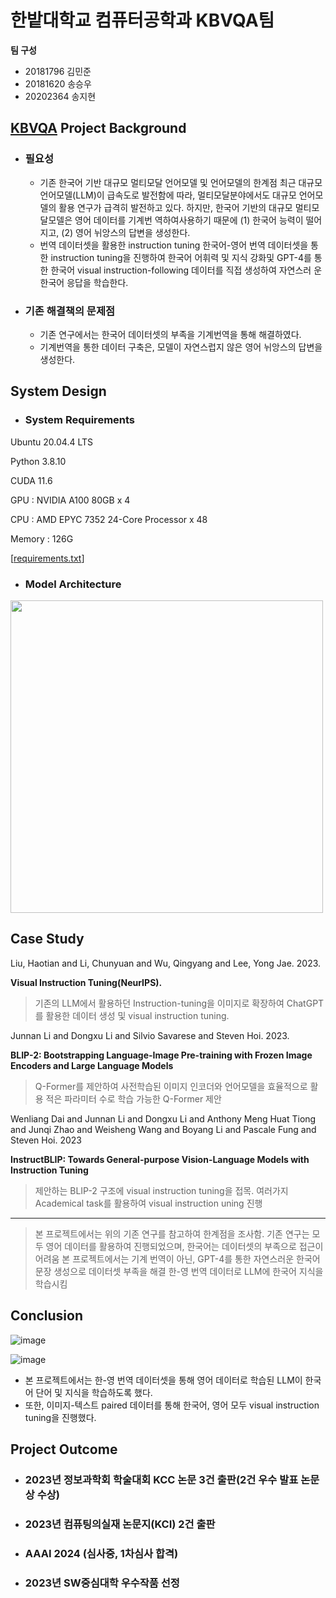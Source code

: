 # 한밭대학교 컴퓨터공학과 KBVQA팀

**팀 구성**
- 20181796 김민준 
- 20181620 송승우
- 20202364 송지현

## <u> KBVQA</u> Project Background
- ### 필요성
  - 기존 한국어 기반 대규모 멀티모달 언어모델 및 언어모델의 한계점
최근 대규모 언어모델(LLM)이 급속도로 발전함에 따라, 멀티모달분야에서도 대규모 언어모델의 활용 연구가 급격히 발전하고 있다. 하지만, 한국어 기반의 대규모 멀티모달모델은 영어 데이터를 기계번 역하여사용하기 때문에 (1) 한국어 능력이 떨어지고, (2) 영어 뉘앙스의 답변을 생성한다.
  - 번역 데이터셋을 활용한 instruction tuning
한국어-영어 번역 데이터셋을 통한 instruction tuning을 진행하여 한국어 어휘력 및 지식 강화및 GPT-4를 통한 한국어 visual instruction-following 데이터를 직접 생성하여 자연스러 운 한국어 응답을 학습한다.

- ### 기존 해결책의 문제점
  - 기존 연구에서는 한국어 데이터셋의 부족을 기계번역을 통해 해결하였다.
  - 기계번역을 통한 데이터 구축은, 모델이 자연스럽지 않은 영어 뉘앙스의 답변을 생성한다.
  
## System Design
  - ### System Requirements
Ubuntu 20.04.4 LTS

Python 3.8.10

CUDA 11.6

GPU : NVIDIA A100 80GB x 4

CPU : AMD EPYC 7352 24-Core Processor x 48

Memory : 126G

[[requirements.txt](https://github.com/HBNU-SWUNIV/come-capstone23-kbvqa/blob/main/003%20Code/requirements.txt)]

  - ### Model Architecture
<img src="https://github.com/HBNU-SWUNIV/come-capstone23-kbvqa/assets/72269271/d9c35a88-f77f-46bb-883e-7a4285f10458" width="500">


## Case Study

Liu, Haotian and Li, Chunyuan and Wu, Qingyang and Lee, Yong Jae. 2023.

**Visual Instruction Tuning(NeurIPS).**

> 기존의 LLM에서 활용하던 Instruction-tuning을 이미지로 확장하여 ChatGPT를 활용한 데이터 생성 및 visual instruction tuning.

Junnan Li and Dongxu Li and Silvio Savarese and Steven Hoi. 2023.

**BLIP-2: Bootstrapping Language-Image Pre-training with Frozen Image Encoders and Large Language Models**

> Q-Former를 제안하여 사전학습된 이미지 인코더와 언어모델을 효율적으로 활용
> 적은 파라미터 수로 학습 가능한 Q-Former 제안

Wenliang Dai and Junnan Li and Dongxu Li and Anthony Meng Huat Tiong and Junqi Zhao and Weisheng Wang and Boyang Li and Pascale Fung and Steven Hoi. 2023

**InstructBLIP: Towards General-purpose Vision-Language Models with Instruction Tuning**

> 제안하는 BLIP-2 구조에 visual instruction tuning을 접목.
> 여러가지 Academical task를 활용하여 visual instruction uning 진행

---
> 본 프로젝트에서는 위의 기존 연구를 참고하여 한계점을 조사함.
> 기존 연구는 모두 영어 데이터를 활용하여 진행되었으며, 한국어는 데이터셋의 부족으로 접근이 어려움
> 본 프로젝트에서는 기계 번역이 아닌, GPT-4를 통한 자연스러운 한국어 문장 생성으로 데이터셋 부족을 해결
> 한-영 번역 데이터로 LLM에 한국어 지식을 학습시킴
  
## Conclusion


![image](https://github.com/HBNU-SWUNIV/come-capstone23-kbvqa/assets/72269271/bb3ff07b-d345-4aeb-9baa-7f09ce735f19)

![image](https://github.com/HBNU-SWUNIV/come-capstone23-kbvqa/assets/72269271/5db8a4da-46c0-46fd-8b97-3b6ea22ce975)

- 본 프로젝트에서는 한-영 번역 데이터셋을 통해 영어 데이터로 학습된 LLM이 한국어 단어 및 지식을 학습하도록 했다.
- 또한, 이미지-텍스트 paired 데이터를 통해 한국어, 영어 모두 visual instruction tuning을 진행했다.
  
## Project Outcome
- ### 2023년 정보과학회 학술대회 KCC 논문 3건 출판(2건 우수 발표 논문상 수상) 
- ### 2023년 컴퓨팅의실재 논문지(KCI) 2건 출판
- ### AAAI 2024 (심사중, 1차심사 합격)
- ### 2023년 SW중심대학 우수작품 선정
